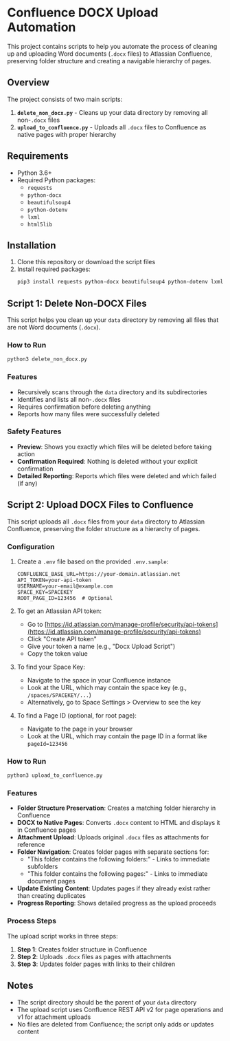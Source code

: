 # Confluence DOCX Upload Automation

This project contains scripts to help you automate the process of cleaning up and uploading Word documents (`.docx` files) to Atlassian Confluence, preserving folder structure and creating a navigable hierarchy of pages.

## Overview

The project consists of two main scripts:

1. **`delete_non_docx.py`** - Cleans up your data directory by removing all non-`.docx` files
2. **`upload_to_confluence.py`** - Uploads all `.docx` files to Confluence as native pages with proper hierarchy

## Requirements

- Python 3.6+
- Required Python packages:
  - `requests`
  - `python-docx`
  - `beautifulsoup4`
  - `python-dotenv`
  - `lxml`
  - `html5lib`

## Installation

1. Clone this repository or download the script files
2. Install required packages:
   ```bash
   pip3 install requests python-docx beautifulsoup4 python-dotenv lxml html5lib
   ```

## Script 1: Delete Non-DOCX Files

This script helps you clean up your `data` directory by removing all files that are not Word documents (`.docx`).

### How to Run

```bash
python3 delete_non_docx.py
```

### Features

- Recursively scans through the `data` directory and its subdirectories
- Identifies and lists all non-`.docx` files
- Requires confirmation before deleting anything
- Reports how many files were successfully deleted

### Safety Features

- **Preview**: Shows you exactly which files will be deleted before taking action
- **Confirmation Required**: Nothing is deleted without your explicit confirmation
- **Detailed Reporting**: Reports which files were deleted and which failed (if any)

## Script 2: Upload DOCX Files to Confluence

This script uploads all `.docx` files from your `data` directory to Atlassian Confluence, preserving the folder structure as a hierarchy of pages.

### Configuration

1. Create a `.env` file based on the provided `.env.sample`:
   ```
   CONFLUENCE_BASE_URL=https://your-domain.atlassian.net
   API_TOKEN=your-api-token
   USERNAME=your-email@example.com
   SPACE_KEY=SPACEKEY
   ROOT_PAGE_ID=123456  # Optional
   ```

2. To get an Atlassian API token:
   - Go to [https://id.atlassian.com/manage-profile/security/api-tokens](https://id.atlassian.com/manage-profile/security/api-tokens)
   - Click "Create API token"
   - Give your token a name (e.g., "Docx Upload Script")
   - Copy the token value

3. To find your Space Key:
   - Navigate to the space in your Confluence instance
   - Look at the URL, which may contain the space key (e.g., `/spaces/SPACEKEY/...`)
   - Alternatively, go to Space Settings > Overview to see the key

4. To find a Page ID (optional, for root page):
   - Navigate to the page in your browser
   - Look at the URL, which may contain the page ID in a format like `pageId=123456`

### How to Run

```bash
python3 upload_to_confluence.py
```

### Features

- **Folder Structure Preservation**: Creates a matching folder hierarchy in Confluence
- **DOCX to Native Pages**: Converts `.docx` content to HTML and displays it in Confluence pages
- **Attachment Upload**: Uploads original `.docx` files as attachments for reference
- **Folder Navigation**: Creates folder pages with separate sections for:
  - "This folder contains the following folders:" - Links to immediate subfolders
  - "This folder contains the following pages:" - Links to immediate document pages
- **Update Existing Content**: Updates pages if they already exist rather than creating duplicates
- **Progress Reporting**: Shows detailed progress as the upload proceeds

### Process Steps

The upload script works in three steps:
1. **Step 1**: Creates folder structure in Confluence
2. **Step 2**: Uploads `.docx` files as pages with attachments
3. **Step 3**: Updates folder pages with links to their children

## Notes

- The script directory should be the parent of your `data` directory
- The upload script uses Confluence REST API v2 for page operations and v1 for attachment uploads
- No files are deleted from Confluence; the script only adds or updates content
